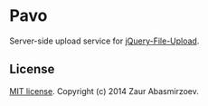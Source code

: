 # Pavo

Server-side upload service for [jQuery-File-Upload](https://github.com/blueimp/jQuery-File-Upload).

## License

[MIT license](http://www.opensource.org/licenses/MIT). Copyright (c) 2014 Zaur Abasmirzoev.

